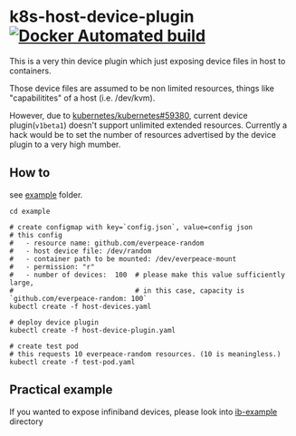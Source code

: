 # k8s-host-device-plugin [![Docker Automated build](https://img.shields.io/docker/automated/everpeace/k8s-host-device-plugin.svg)](https://hub.docker.com/r/everpeace/k8s-host-device-plugin)

This is a very thin device plugin which just exposing device files in host to containers.

Those device files are assumed to be non limited resources, things like "capabilitites" of a host (i.e. /dev/kvm).

However, due to [kubernetes/kubernetes#59380](https://github.com/kubernetes/kubernetes/issues/59380),  current device plugin(`v1beta1`) doesn't support unlimited extended resources.  Currently a hack would be to set the number of resources advertised by the device plugin to a very high mumber.

## How to

see [example](example) folder.

```
cd example

# create configmap with key=`config.json`, value=config json
# this config
#   - resource name: github.com/everpeace-random
#   - host device file: /dev/random
#   - container path to be mounted: /dev/everpeace-mount
#   - permission: "r"
#   - number of devices:  100  # please make this value sufficiently large, 
#                              # in this case, capacity is `github.com/everpeace-random: 100`
kubectl create -f host-devices.yaml

# deploy device plugin
kubectl create -f host-device-plugin.yaml

# create test pod
# this requests 10 everpeace-random resources. (10 is meaningless.)
kubectl create -f test-pod.yaml
```

## Practical example

If you wanted to expose infiniband devices,  please look into [ib-example](ib-example) directory

